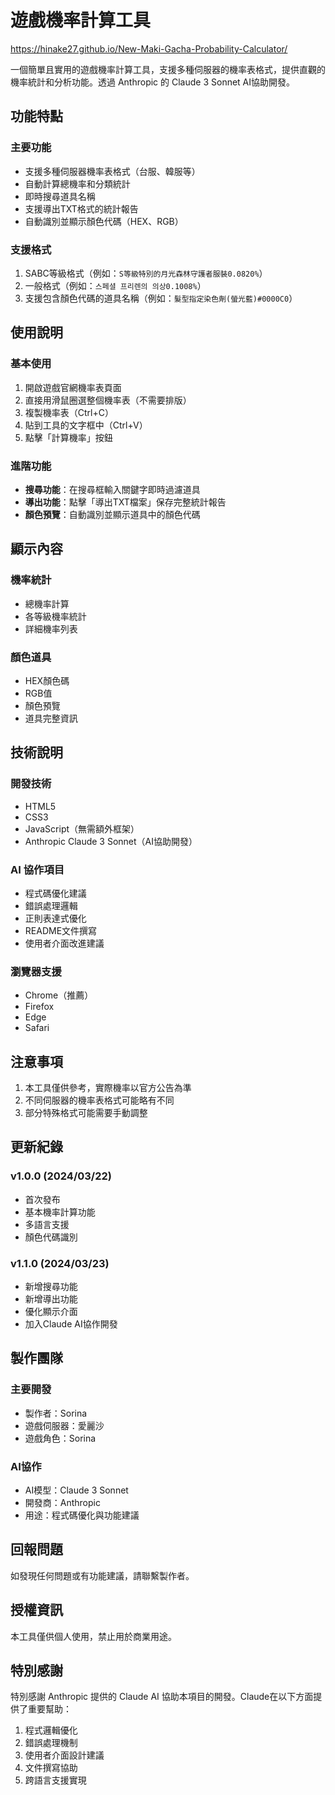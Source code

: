 # 遊戲機率計算工具
https://hinake27.github.io/New-Maki-Gacha-Probability-Calculator/

一個簡單且實用的遊戲機率計算工具，支援多種伺服器的機率表格式，提供直觀的機率統計和分析功能。透過 Anthropic 的 Claude 3 Sonnet AI協助開發。

## 功能特點

### 主要功能
- 支援多種伺服器機率表格式（台服、韓服等）
- 自動計算總機率和分類統計
- 即時搜尋道具名稱
- 支援導出TXT格式的統計報告
- 自動識別並顯示顏色代碼（HEX、RGB）

### 支援格式
1. SABC等級格式（例如：`S等級特別的月光森林守護者服裝0.0820%`）
2. 一般格式（例如：`스페셜 프리렌의 의상0.1008%`）
3. 支援包含顏色代碼的道具名稱（例如：`髮型指定染色劑(螢光藍)#0000C0`）

## 使用說明

### 基本使用
1. 開啟遊戲官網機率表頁面
2. 直接用滑鼠圈選整個機率表（不需要排版）
3. 複製機率表（Ctrl+C）
4. 貼到工具的文字框中（Ctrl+V）
5. 點擊「計算機率」按鈕

### 進階功能
- **搜尋功能**：在搜尋框輸入關鍵字即時過濾道具
- **導出功能**：點擊「導出TXT檔案」保存完整統計報告
- **顏色預覽**：自動識別並顯示道具中的顏色代碼

## 顯示內容

### 機率統計
- 總機率計算
- 各等級機率統計
- 詳細機率列表

### 顏色道具
- HEX顏色碼
- RGB值
- 顏色預覽
- 道具完整資訊

## 技術說明

### 開發技術
- HTML5
- CSS3
- JavaScript（無需額外框架）
- Anthropic Claude 3 Sonnet（AI協助開發）

### AI 協作項目
- 程式碼優化建議
- 錯誤處理邏輯
- 正則表達式優化
- README文件撰寫
- 使用者介面改進建議

### 瀏覽器支援
- Chrome（推薦）
- Firefox
- Edge
- Safari

## 注意事項

1. 本工具僅供參考，實際機率以官方公告為準
2. 不同伺服器的機率表格式可能略有不同
3. 部分特殊格式可能需要手動調整

## 更新紀錄

### v1.0.0 (2024/03/22)
- 首次發布
- 基本機率計算功能
- 多語言支援
- 顏色代碼識別

### v1.1.0 (2024/03/23)
- 新增搜尋功能
- 新增導出功能
- 優化顯示介面
- 加入Claude AI協作開發

## 製作團隊

### 主要開發
- 製作者：Sorina
- 遊戲伺服器：愛麗沙
- 遊戲角色：Sorina

### AI協作
- AI模型：Claude 3 Sonnet
- 開發商：Anthropic
- 用途：程式碼優化與功能建議

## 回報問題

如發現任何問題或有功能建議，請聯繫製作者。

## 授權資訊

本工具僅供個人使用，禁止用於商業用途。

## 特別感謝

特別感謝 Anthropic 提供的 Claude AI 協助本項目的開發。Claude在以下方面提供了重要幫助：
1. 程式邏輯優化
2. 錯誤處理機制
3. 使用者介面設計建議
4. 文件撰寫協助
5. 跨語言支援實現
